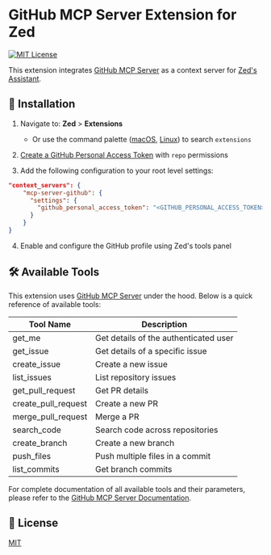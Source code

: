 # GitHub MCP Server Extension for Zed

[![MIT License](https://img.shields.io/badge/License-MIT-green.svg)](https://choosealicense.com/licenses/mit/)

This extension integrates [GitHub MCP Server](https://github.com/github/github-mcp-server) as a context server for [Zed's](https://zed.dev) [Assistant](https://zed.dev/docs/assistant/assistant).

## 🚀 Installation

1. Navigate to: **Zed** > **Extensions**
   - Or use the command palette ([macOS](https://github.com/zed-industries/zed/blob/main/assets/keymaps/default-macos.json#L581), [Linux](https://github.com/zed-industries/zed/blob/main/assets/keymaps/default-linux.json#L459)) to search `extensions`

2. [Create a GitHub Personal Access Token](https://github.com/settings/tokens) with `repo` permissions

3. Add the following configuration to your root level settings:

```json
"context_servers": {
    "mcp-server-github": {
      "settings": {
        "github_personal_access_token": "<GITHUB_PERSONAL_ACCESS_TOKEN>"
      }
    }
}
```

4. Enable and configure the GitHub profile using Zed's tools panel

## 🛠️ Available Tools

This extension uses [GitHub MCP Server](https://github.com/github/github-mcp-server) under the hood. Below is a quick reference of available tools:

| Tool Name | Description |
|-----------|-------------|
| get_me | Get details of the authenticated user |
| get_issue | Get details of a specific issue |
| create_issue | Create a new issue |
| list_issues | List repository issues |
| get_pull_request | Get PR details |
| create_pull_request | Create a new PR |
| merge_pull_request | Merge a PR |
| search_code | Search code across repositories |
| create_branch | Create a new branch |
| push_files | Push multiple files in a commit |
| list_commits | Get branch commits |

For complete documentation of all available tools and their parameters, please refer to the [GitHub MCP Server Documentation](https://github.com/github/github-mcp-server#tools).

## 📝 License

[MIT](LICENSE)
